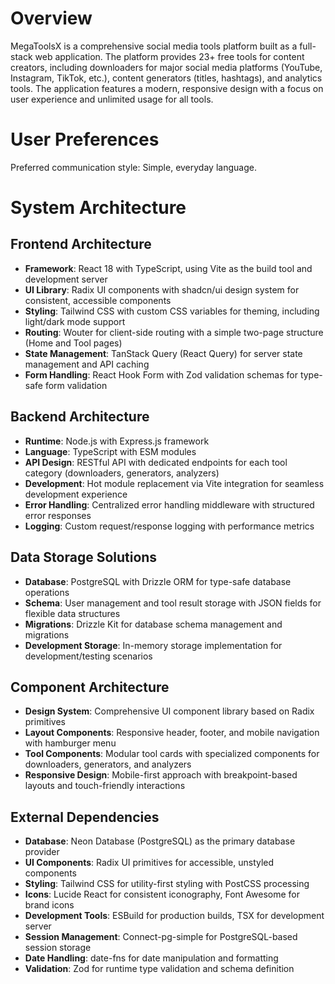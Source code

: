# Overview

MegaToolsX is a comprehensive social media tools platform built as a full-stack web application. The platform provides 23+ free tools for content creators, including downloaders for major social media platforms (YouTube, Instagram, TikTok, etc.), content generators (titles, hashtags), and analytics tools. The application features a modern, responsive design with a focus on user experience and unlimited usage for all tools.

# User Preferences

Preferred communication style: Simple, everyday language.

# System Architecture

## Frontend Architecture
- **Framework**: React 18 with TypeScript, using Vite as the build tool and development server
- **UI Library**: Radix UI components with shadcn/ui design system for consistent, accessible components
- **Styling**: Tailwind CSS with custom CSS variables for theming, including light/dark mode support
- **Routing**: Wouter for client-side routing with a simple two-page structure (Home and Tool pages)
- **State Management**: TanStack Query (React Query) for server state management and API caching
- **Form Handling**: React Hook Form with Zod validation schemas for type-safe form validation

## Backend Architecture
- **Runtime**: Node.js with Express.js framework
- **Language**: TypeScript with ESM modules
- **API Design**: RESTful API with dedicated endpoints for each tool category (downloaders, generators, analyzers)
- **Development**: Hot module replacement via Vite integration for seamless development experience
- **Error Handling**: Centralized error handling middleware with structured error responses
- **Logging**: Custom request/response logging with performance metrics

## Data Storage Solutions
- **Database**: PostgreSQL with Drizzle ORM for type-safe database operations
- **Schema**: User management and tool result storage with JSON fields for flexible data structures
- **Migrations**: Drizzle Kit for database schema management and migrations
- **Development Storage**: In-memory storage implementation for development/testing scenarios

## Component Architecture
- **Design System**: Comprehensive UI component library based on Radix primitives
- **Layout Components**: Responsive header, footer, and mobile navigation with hamburger menu
- **Tool Components**: Modular tool cards with specialized components for downloaders, generators, and analyzers
- **Responsive Design**: Mobile-first approach with breakpoint-based layouts and touch-friendly interactions

## External Dependencies

- **Database**: Neon Database (PostgreSQL) as the primary database provider
- **UI Components**: Radix UI primitives for accessible, unstyled components
- **Styling**: Tailwind CSS for utility-first styling with PostCSS processing
- **Icons**: Lucide React for consistent iconography, Font Awesome for brand icons
- **Development Tools**: ESBuild for production builds, TSX for development server
- **Session Management**: Connect-pg-simple for PostgreSQL-based session storage
- **Date Handling**: date-fns for date manipulation and formatting
- **Validation**: Zod for runtime type validation and schema definition